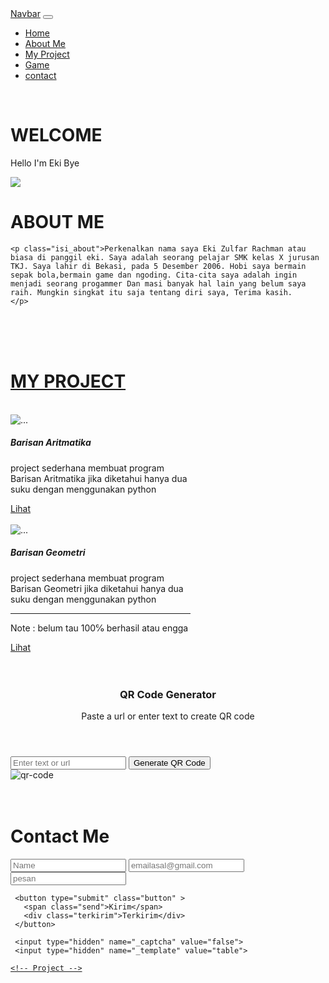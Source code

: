  <!DOCTYPE html>
<html lang="en">
<head>
  <meta charset="UTF-8">
  <meta http-equiv="X-UA-Compatible" content="IE=Edge">
  <meta name="viewport" content="width=device-width, initial-scale=1">

  <title>EKI</title>

  <!-- HTML -->


  <!-- Custom Styles -->
   <script src="https://cdn.jsdelivr.net/npm/bootstrap@5.2.0/dist/js/bootstrap.bundle.min.js"></script>
 <link href="http://fonts.cdnfonts.com/css/alphacentauri" rel="stylesheet">
<link href="https://cdn.jsdelivr.net/npm/bootstrap@5.2.2/dist/css/bootstrap.min.css" rel="stylesheet" integrity="sha384-Zenh87qX5JnK2Jl0vWa8Ck2rdkQ2Bzep5IDxbcnCeuOxjzrPF/et3URy9Bv1WTRi" crossorigin="anonymous">
 <link href="https://cdnjs.cloudflare.com/ajax/libs/font-awesome/6.2.0/css/all.min.css" rel="stylesheet">
   <link rel="stylesheet" href="https://cdnjs.cloudflare.com/ajax/libs/animate.css/4.1.1/animate.min.css"/>
<link rel="stylesheet" href="style.css">

</head>
<body>
<nav class="navbar fixed-top" style="background-color: transparent;">
  <div class="container-fluid">
    <a class="navbar-brand" href="#">Navbar</a>
    <button class="navbar-toggler" type="button" data-bs-toggle="collapse" data-bs-target="#navbarNav" aria-controls="navbarNav" aria-expanded="false" aria-label="Toggle navigation">
      <span class="navbar-toggler-icon"></span>
    </button>
    <div class="collapse navbar-collapse" id="navbarNav">
      <ul class="navbar-nav">
        <li class="nav-item">
          <a class="nav-link active" aria-current="page" href="#">Home</a>
        </li>
        <li class="nav-item">
          <a class="nav-link" href="#">About Me</a>
        </li>
        <li class="nav-item">
          <a class="nav-link" href="#">My Project</a>
        </li>
        <li class="nav-item">
          <a class="nav-link" href="#">Game</a>
        </li>
        <li class="nav-item">
          <a class="nav-link" href="#">contact</a>
        </li>
      </ul>
    </div>
  </div>
</nav>

  <div class="background">
    <div class="Welcome">
      <br>
  <h1><b>WELCOME</b></h1>
     <p class="animate-text">
       <span>Hello</span>
       <span>I'm Eki</span>
       <span>Bye</span>
     </p>
    </div>
     </div>


  <div class="cardA">
    <img class="logo" src="logo.png">
      <div class="about">
      <h1><b>ABOUT ME</b></h1>

    <p class="isi_about">Perkenalkan nama saya Eki Zulfar Rachman atau biasa di panggil eki. Saya adalah seorang pelajar SMK kelas X jurusan TKJ. Saya lahir di Bekasi, pada 5 Desember 2006. Hobi saya bermain sepak bola,bermain game dan ngoding. Cita-cita saya adalah ingin menjadi seorang progammer Dan masi banyak hal lain yang belum saya raih. Mungkin singkat itu saja tentang diri saya, Terima kasih.
    </p>
  </div>
  </div>
  <br><br><br>
  <div class="project">
  <h1><b><u>MY PROJECT</u></b></h1>
  </div>


  <br>
  <div class="card1" style="width: 18rem;">
    <img src="background.jpg" class="card-img-top" alt="...">
    <div class="card-body">
      <h5 class="card-title">Barisan Aritmatika</h5>
      <p class="card-text">project sederhana membuat program Barisan Aritmatika jika diketahui hanya dua suku dengan menggunakan python</p>
      <a href="#" class="btn btn-primary">Lihat</a>
    </div>
  </div>

  <br>
   <div class="card1" style="width: 18rem;">
    <img src="background.jpg" class="card-img-top" alt="...">
    <div class="card-body">
      <h5 class="card-title">Barisan Geometri</h5>
      <p class="card-text">project sederhana membuat program Barisan Geometri jika diketahui hanya dua suku dengan menggunakan python
       <hr>Note : belum tau 100℅ berhasil atau engga
      </p>
      <a href="#" class="btn btn-primary">Lihat</a>
    </div>
   </div>
  <br><br>

  <div class="wrapper">
    <header>
      <h3>QR Code Generator</h3>
      <p>Paste a url or enter text to create QR code</p>
    </header>
    <div class="form">
      <input class="input" type="text" spellcheck="false" placeholder="Enter text or url">
      <button class="buttonQR">Generate QR Code</button>
    </div>
    <div class="qr-code">
      <img src="" alt="qr-code">
    </div>
  </div>
  <br><br>

<div class="contact">
<h1>Contact Me</h1>
  <form action="https://formsubmit.co/0d2c889ccd1c1f81a02447f9d640256f" method="POST">
    <input type="text" name="name" required placeholder="Name">
    <input type="email" name="email" required placeholder="emailasal@gmail.com">
    <input type="text" name="message" required placeholder="pesan">

     <button type="submit" class="button" >
       <span class="send">Kirim</span>
       <div class="terkirim">Terkirim</div>
     </button>

     <input type="hidden" name="_captcha" value="false">
     <input type="hidden" name="_template" value="table">
  </form>
</div>

  <center>
    <div class="icon">
      <a href="https://instagram.com/ekizr_">
        <i class="fab fa-instagram">
        </i>
      </a>
      <a href="https://youtube.com/channel/UChlS0DjFMmDi99OKpsHWRtQ">
        <i class="fab fa-youtube">
        </i>
      </a>
      <a href="https://www.tiktok.com/@luarnalarcoy?_t=8VVG9LxHiZF&_r=1">
        <i class="fab fa-tiktok"></i>
    </div>
  </center>


    <!-- Project -->
  <script src="main.js"></script>
</body>
</html>
